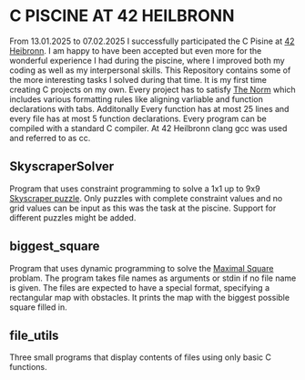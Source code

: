 # C PISCINE AT 42 HEILBRONN

From 13.01.2025 to 07.02.2025 I successfully participated the C Pisine at [42 Heibronn](https://www.42heilbronn.de/de/). I am happy to have been accepted but even more for the wonderful experience I had during the piscine, where I improved both my coding as well as my interpersonal skills. This Repository contains some of the more interesting tasks I solved during that time. It is my first time creating C projects on my own. Every project has to satisfy [The Norm](https://github.com/42School/norminette) which includes various formatting rules like aligning varliable and function declarations with tabs. Additonally Every function has at most 25 lines and every file has at most 5 function declarations. Every program can be compiled with a standard C compiler. At 42 Heilbronn clang gcc was used and referred to as cc.

## SkyscraperSolver

Program that uses constraint programming to solve a 1x1 up to 9x9 [Skyscraper puzzle](https://www.brainbashers.com/skyscrapers.asp). Only puzzles with complete constraint values and no grid values can be input as this was the task at the piscine. Support for different puzzles might be added.

## biggest_square

Program that uses dynamic programming to solve the [Maximal Square](https://leetcode.com/problems/maximal-square/description/) problam. The program takes file names as arguments or stdin if no file name is given. The files are expected to have a special format, specifying a rectangular map with obstacles. It prints the map with the biggest possible square filled in.

## file_utils

Three small programs that display contents of files using only basic C functions.
